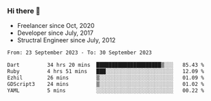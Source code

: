 ### Hi there 👋

- Freelancer since Oct, 2020
- Developer since July, 2017
- Structral Engineer since July, 2012

<!--START_SECTION:waka-->

```txt
From: 23 September 2023 - To: 30 September 2023

Dart         34 hrs 20 mins  █████████████████████▒░░░   85.43 %
Ruby         4 hrs 51 mins   ███░░░░░░░░░░░░░░░░░░░░░░   12.09 %
Ezhil        26 mins         ▒░░░░░░░░░░░░░░░░░░░░░░░░   01.09 %
GDScript3    24 mins         ▒░░░░░░░░░░░░░░░░░░░░░░░░   01.02 %
YAML         5 mins          ░░░░░░░░░░░░░░░░░░░░░░░░░   00.22 %
```

<!--END_SECTION:waka-->
